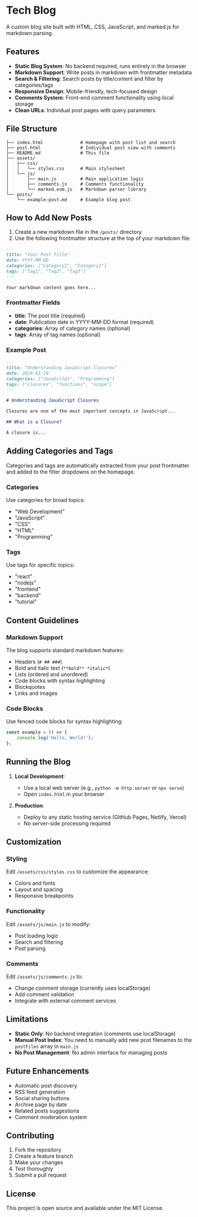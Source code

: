 # Tech Blog

A custom blog site built with HTML, CSS, JavaScript, and marked.js for markdown parsing.

## Features

- **Static Blog System**: No backend required, runs entirely in the browser
- **Markdown Support**: Write posts in markdown with frontmatter metadata
- **Search & Filtering**: Search posts by title/content and filter by categories/tags
- **Responsive Design**: Mobile-friendly, tech-focused design
- **Comments System**: Front-end comment functionality using local storage
- **Clean URLs**: Individual post pages with query parameters

## File Structure

```
├── index.html              # Homepage with post list and search
├── post.html               # Individual post view with comments
├── README.md               # This file
├── assets/
│   ├── css/
│   │   └── styles.css      # Main stylesheet
│   └── js/
│       ├── main.js         # Main application logic
│       ├── comments.js     # Comments functionality
│       └── marked.esm.js   # Markdown parser library
└── posts/
    └── example-post.md     # Example blog post
```

## How to Add New Posts

1. Create a new markdown file in the `/posts/` directory
2. Use the following frontmatter structure at the top of your markdown file:

```markdown
---
title: "Your Post Title"
date: YYYY-MM-DD
categories: ["Category1", "Category2"]
tags: ["Tag1", "Tag2", "Tag3"]
---

Your markdown content goes here...
```

### Frontmatter Fields

- **title**: The post title (required)
- **date**: Publication date in YYYY-MM-DD format (required)
- **categories**: Array of category names (optional)
- **tags**: Array of tag names (optional)

### Example Post

```markdown
---
title: "Understanding JavaScript Closures"
date: 2024-01-20
categories: ["JavaScript", "Programming"]
tags: ["closures", "functions", "scope"]
---

# Understanding JavaScript Closures

Closures are one of the most important concepts in JavaScript...

## What is a Closure?

A closure is...
```

## Adding Categories and Tags

Categories and tags are automatically extracted from your post frontmatter and added to the filter dropdowns on the homepage.

### Categories
Use categories for broad topics:
- "Web Development"
- "JavaScript"
- "CSS"
- "HTML"
- "Programming"

### Tags
Use tags for specific topics:
- "react"
- "nodejs"
- "frontend"
- "backend"
- "tutorial"

## Content Guidelines

### Markdown Support

The blog supports standard markdown features:

- Headers (`# ## ###`)
- Bold and italic text (`**bold** *italic*`)
- Lists (ordered and unordered)
- Code blocks with syntax highlighting
- Blockquotes
- Links and images

### Code Blocks

Use fenced code blocks for syntax highlighting:

```javascript
const example = () => {
    console.log('Hello, World!');
};
```

## Running the Blog

1. **Local Development**: 
   - Use a local web server (e.g., `python -m http.server` or `npx serve`)
   - Open `index.html` in your browser

2. **Production**: 
   - Deploy to any static hosting service (GitHub Pages, Netlify, Vercel)
   - No server-side processing required

## Customization

### Styling
Edit `/assets/css/styles.css` to customize the appearance:
- Colors and fonts
- Layout and spacing
- Responsive breakpoints

### Functionality
Edit `/assets/js/main.js` to modify:
- Post loading logic
- Search and filtering
- Post parsing

### Comments
Edit `/assets/js/comments.js` to:
- Change comment storage (currently uses localStorage)
- Add comment validation
- Integrate with external comment services

## Limitations

- **Static Only**: No backend integration (comments use localStorage)
- **Manual Post Index**: You need to manually add new post filenames to the `postFiles` array in `main.js`
- **No Post Management**: No admin interface for managing posts

## Future Enhancements

- Automatic post discovery
- RSS feed generation
- Social sharing buttons
- Archive page by date
- Related posts suggestions
- Comment moderation system

## Contributing

1. Fork the repository
2. Create a feature branch
3. Make your changes
4. Test thoroughly
5. Submit a pull request

## License

This project is open source and available under the MIT License.